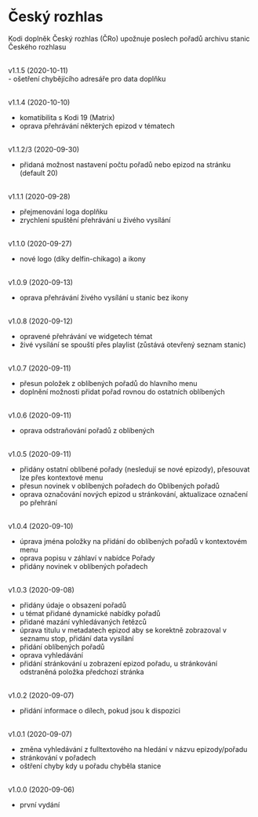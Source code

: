 <h1>Český rozhlas</h1>
<p>
Kodi doplněk Český rozhlas (ČRo) upožnuje poslech pořadů archivu stanic Českého rozhlasu 
<p>
<br>
v1.1.5 (2020-10-11)<br>
- ošetření chybějícího adresáře pro data doplňku<br><br>

v1.1.4 (2020-10-10)<br>    
- komatibilita s Kodi 19 (Matrix)<br>
- oprava přehrávání některých epizod v tématech<br><br>

v1.1.2/3 (2020-09-30)<br>
- přidaná možnost nastavení počtu pořadů nebo epizod na stránku (default 20)<br><br>

v1.1.1 (2020-09-28)<br>
- přejmenování loga doplňku<br>
- zrychlení spuštění přehrávání u živého vysílání<br><br>

v1.1.0 (2020-09-27)<br>
- nové logo (díky delfin-chikago) a ikony<br><br>

v1.0.9 (2020-09-13)<br>
- oprava přehrávání živého vysílání u stanic bez ikony<br><br>

v1.0.8 (2020-09-12)<br>
- opravené přehrávání ve widgetech témat<br>
- živé vysílání se spouští přes playlist (zůstává otevřený seznam stanic)<br><br>

v1.0.7 (2020-09-11)<br>
- přesun položek z oblíbených pořadů do hlavního menu<br>
- doplnění možnosti přidat pořad rovnou do ostatních oblíbených<br><br>

v1.0.6 (2020-09-11)<br>
- oprava odstraňování pořadů z oblíbených<br><br>

v1.0.5 (2020-09-11)<br>
- přidány ostatní oblíbené pořady (nesledují se nové epizody), přesouvat lze přes kontextové menu<br>
- přesun novinek v oblíbených pořadech do Oblíbených pořadů<br>
- oprava označování nových epizod u stránkování, aktualizace označení po přehrání<br><br>

v1.0.4 (2020-09-10)<br>
- úprava jména položky na přidání do oblíbených pořadů v kontextovém menu<br>
- oprava popisu v záhlaví v nabídce Pořady<br>
- přidány novinek v oblíbených pořadech<br><br>

v1.0.3 (2020-09-08)<br>
- přidány údaje o obsazení pořadů<br>
- u témat přidané dynamické nabídky pořadů<br>
- přidané mazání vyhledávaných řetězců<br>
- úprava titulu v metadatech epizod aby se korektně zobrazoval v seznamu stop, přidání data vysílání<br>
- přidání oblíbených pořadů<br>
- oprava vyhledávání<br>
- přidání stránkování u zobrazení epizod pořadu, u stránkování odstraněná položka předchozí stránka<br><br>

v1.0.2 (2020-09-07)<br>
- přidání informace o dílech, pokud jsou k dispozici<br><br>

v1.0.1 (2020-09-07)<br>
- změna vyhledávání z fulltextového na hledání v názvu epizody/pořadu<br>
- stránkování v pořadech<br>
- oštření chyby kdy u pořadu chyběla stanice<br><br>

v1.0.0 (2020-09-06)<br>
- první vydání<br><br>
